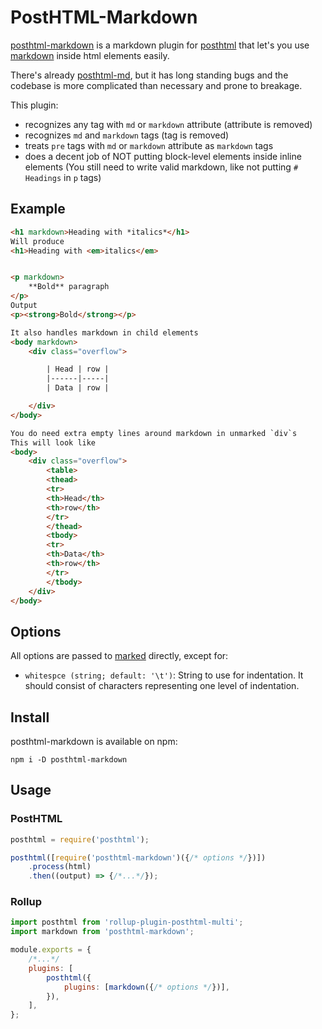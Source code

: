 # PostHTML-Markdown

[posthtml-markdown](https://github.com/OzymandiasTheGreat/posthtml-markdown) is a markdown plugin for [posthtml](https://github.com/posthtml/posthtml) that let's you use [markdown](https://github.github.com/gfm/) inside html elements easily.

There's already [posthtml-md](https://github.com/jonathantneal/posthtml-md), but it has long standing bugs and the codebase is more complicated than necessary and prone to breakage.

This plugin:
- recognizes any tag with `md` or `markdown` attribute (attribute is removed)
- recognizes `md` and `markdown` tags (tag is removed)
- treats `pre` tags with `md` or `markdown` attribute as `markdown` tags
- does a decent job of NOT putting block-level elements inside inline elements (You still need to write valid markdown, like not putting `# Headings` in `p` tags)


## Example

```html
<h1 markdown>Heading with *italics*</h1>
Will produce
<h1>Heading with <em>italics</em>


<p markdown>
	**Bold** paragraph
</p>
Output
<p><strong>Bold</strong></p>

It also handles markdown in child elements
<body markdown>
	<div class="overflow">

		| Head | row |
		|------|-----|
		| Data | row |

	</div>
</body>

You do need extra empty lines around markdown in unmarked `div`s
This will look like
<body>
	<div class="overflow">
		<table>
		<thead>
		<tr>
		<th>Head</th>
		<th>row</th>
		</tr>
		</thead>
		<tbody>
		<tr>
		<th>Data</th>
		<th>row</th>
		</tr>
		</tbody>
	</div>
</body>
```


## Options

All options are passed to [marked](https://github.com/markedjs/marked) directly, except for:

- `whitespce (string; default: '\t')`: String to use for indentation. It should
consist of characters representing one level of indentation.


## Install

posthtml-markdown is available on npm:

`npm i -D posthtml-markdown`


## Usage

### PostHTML

```javascript
posthtml = require('posthtml');

posthtml([require('posthtml-markdown')({/* options */})])
	.process(html)
	.then((output) => {/*...*/});
```

### Rollup

```javascript
import posthtml from 'rollup-plugin-posthtml-multi';
import markdown from 'posthtml-markdown';

module.exports = {
	/*...*/
	plugins: [
		posthtml({
			plugins: [markdown({/* options */})],
		}),
	],
};
